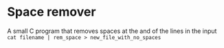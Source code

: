 # Space remover
A small C program that removes spaces at the and of the lines in the input  
``cat filename | rem_space > new_file_with_no_spaces``
